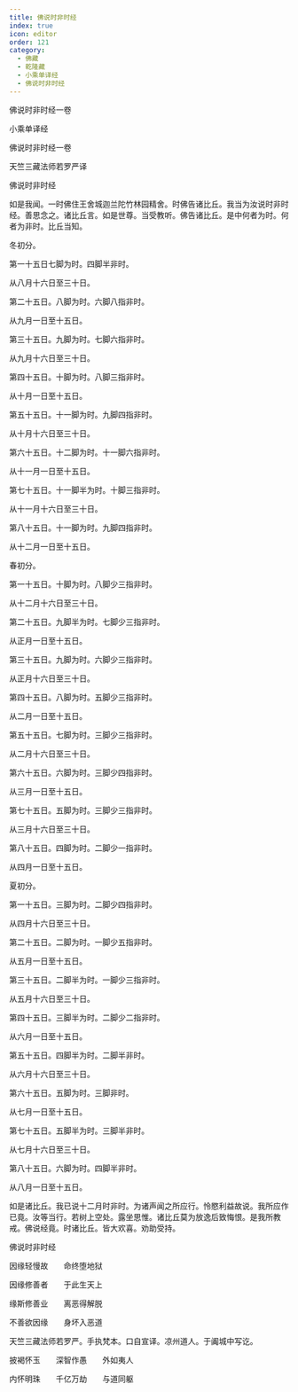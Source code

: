 ```yaml
---
title: 佛说时非时经
index: true
icon: editor
order: 121
category:
  - 佛藏
  - 乾隆藏
  - 小乘单译经
  - 佛说时非时经
---
```


佛说时非时经一卷  

小乘单译经  

佛说时非时经一卷  

天竺三藏法师若罗严译  

佛说时非时经  

如是我闻。一时佛住王舍城迦兰陀竹林园精舍。时佛告诸比丘。我当为汝说时非时经。善思念之。诸比丘言。如是世尊。当受教听。佛告诸比丘。是中何者为时。何者为非时。比丘当知。  

冬初分。  

第一十五日七脚为时。四脚半非时。  

从八月十六日至三十日。  

第二十五日。八脚为时。六脚八指非时。  

从九月一日至十五日。  

第三十五日。九脚为时。七脚六指非时。  

从九月十六日至三十日。  

第四十五日。十脚为时。八脚三指非时。  

从十月一日至十五日。  

第五十五日。十一脚为时。九脚四指非时。  

从十月十六日至三十日。  

第六十五日。十二脚为时。十一脚六指非时。  

从十一月一日至十五日。  

第七十五日。十一脚半为时。十脚三指非时。  

从十一月十六日至三十日。  

第八十五日。十一脚为时。九脚四指非时。  

从十二月一日至十五日。  

春初分。  

第一十五日。十脚为时。八脚少三指非时。  

从十二月十六日至三十日。  

第二十五日。九脚半为时。七脚少三指非时。  

从正月一日至十五日。  

第三十五日。九脚为时。六脚少三指非时。  

从正月十六日至三十日。  

第四十五日。八脚为时。五脚少三指非时。  

从二月一日至十五日。  

第五十五日。七脚为时。三脚少三指非时。  

从二月十六日至三十日。  

第六十五日。六脚为时。三脚少四指非时。  

从三月一日至十五日。  

第七十五日。五脚为时。三脚少三指非时。  

从三月十六日至三十日。  

第八十五日。四脚为时。二脚少一指非时。  

从四月一日至十五日。  

夏初分。  

第一十五日。三脚为时。二脚少四指非时。  

从四月十六日至三十日。  

第二十五日。二脚为时。一脚少五指非时。  

从五月一日至十五日。  

第三十五日。二脚半为时。一脚少三指非时。  

从五月十六日至三十日。  

第四十五日。三脚半为时。二脚少二指非时。  

从六月一日至十五日。  

第五十五日。四脚半为时。二脚半非时。  

从六月十六日至三十日。  

第六十五日。五脚为时。三脚非时。  

从七月一日至十五日。  

第七十五日。五脚半为时。三脚半非时。  

从七月十六日至三十日。  

第八十五日。六脚为时。四脚半非时。  

从八月一日至十五日。  

如是诸比丘。我已说十二月时非时。为诸声闻之所应行。怜愍利益故说。我所应作已竟。汝等当行。若树上空处。露坐思惟。诸比丘莫为放逸后致悔恨。是我所教戒。佛说经竟。时诸比丘。皆大欢喜。劝助受持。  

佛说时非时经  

因缘轻慢故　　命终堕地狱  

因缘修善者　　于此生天上  

缘斯修善业　　离恶得解脱  

不善欲因缘　　身坏入恶道  

天竺三藏法师若罗严。手执梵本。口自宣译。凉州道人。于阗城中写讫。  

披褐怀玉　　深智作愚　　外如夷人  

内怀明珠　　千亿万劫　　与道同躯  
